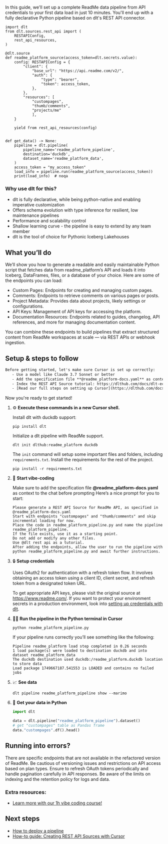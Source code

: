 In this guide, we'll set up a complete ReadMe data pipeline from API credentials to your first data load in just 10 minutes. You'll end up with a fully declarative Python pipeline based on dlt's REST API connector.

```python-outcome
import dlt
from dlt.sources.rest_api import (
    RESTAPIConfig,
    rest_api_resources,
)

@dlt.source
def readme_platform_source(access_token=dlt.secrets.value):
    config: RESTAPIConfig = {
        "client": {
            "base_url": "https://api.readme.com/v2/",
            "auth": {
                "type": "bearer",
                "token": access_token,
            },
        },
        "resources": [
            "custompages",
            "thumb/comments",
            "projects/me"
            ],
    }

    yield from rest_api_resources(config)


def get_data() -> None:
    pipeline = dlt.pipeline(
        pipeline_name='readme_platform_pipeline',
        destination='duckdb',
        dataset_name='readme_platform_data', 
    )
    access_token = "my_access_token"
    load_info = pipeline.run(readme_platform_source(access_token))
    print(load_info)  # noqa
```

### Why use dlt for this?

- dlt is fully declarative, while being python-native and enabling imperative customization
- Offers schema evolution with type inference for resilient, low maintenance pipelines
- Performance and scalability control
- Shallow learning curve - the pipeline is easy to extend by any team member
- dlt is the tool of choice for Pythonic Iceberg Lakehouses

## What you’ll do

We’ll show you how to generate a readable and easily maintainable Python script that fetches data from readme_platform’s API and loads it into Iceberg, DataFrames, files, or a database of your choice. Here are some of the endpoints you can load:

- Custom Pages: Endpoints for creating and managing custom pages.
- Comments: Endpoints to retrieve comments on various pages or posts.
- Project Metadata: Provides data about projects, likely settings or configurations.
- API Keys: Management of API keys for accessing the platform.
- Documentation Resources: Endpoints related to guides, changelog, API references, and more for managing documentation content.

You can combine these endpoints to build pipelines that extract structured content from ReadMe workspaces at scale — via REST APIs or webhook ingestion.

## Setup & steps to follow

```default
Before getting started, let's make sure Cursor is set up correctly:
   - Use a model like Claude 3.7 Sonnet or better
   - Add the specification file **@readme_platform-docs.yaml** as context
   - Index the REST API Source tutorial: https://dlthub.com/docs/dlt-ecosystem/verified-sources/rest_api/ and add it to context as **@dlt rest api**
   - [Read our full steps on setting up Cursor](https://dlthub.com/docs/dlt-ecosystem/llm-tooling/cursor-restapi#23-configuring-cursor-with-documentation)
```

Now you're ready to get started! 

1. ⚙️ **Execute these commands in a new Cursor shell.**
    
    Install dlt with duckdb support:
    ```shell
    pip install dlt
    ```

    Initialize a dlt pipeline with ReadMe support.
    ```shell
    dlt init dlthub:readme_platform duckdb
    ```

    The `init` command will setup some important files and folders, including `requirements.txt`. Install the requirements for the rest of the project.
    ```shell
    pip install -r requirements.txt
    ```
    
2. 🤠 **Start vibe-coding**
    
    Make sure to add the specification file **@readme_platform-docs.yaml** as context to the chat before prompting
    Here’s a nice prompt for you to start: 
    
    ```prompt
    Please generate a REST API Source for ReadMe API, as specified in @readme_platform-docs.yaml 
    Start with endpoints "custompages" and "thumb/comments" and skip incremental loading for now. 
    Place the code in readme_platform_pipeline.py and name the pipeline readme_platform_pipeline. 
    If the file exists, use it as a starting point. 
    Do not add or modify any other files. 
    Use @dlt rest api as a tutorial. 
    After adding the endpoints, allow the user to run the pipeline with python readme_platform_pipeline.py and await further instructions.
    ```

    
3. 🔒 **Setup credentials** 
    
    Uses OAuth2 for authentication with a refresh token flow. It involves obtaining an access token using a client ID, client secret, and refresh token from a designated token URL.
    
    To get appropriate API keys, please visit the original source at https://www.readme.com/.
    If you want to protect your environment secrets in a production environment, look into [setting up credentials with dlt](https://dlthub.com/docs/walkthroughs/add_credentials).
    
4. 🏃‍♀️ **Run the pipeline in the Python terminal in Cursor**
    
    ```shell
    python readme_platform_pipeline.py
    ```
    
    If your pipeline runs correctly you’ll see something like the following:
    
    ```shell
    Pipeline readme_platform load step completed in 0.26 seconds
    1 load package(s) were loaded to destination duckdb and into dataset readme_platform_data
    The duckdb destination used duckdb:/readme_platform.duckdb location to store data
    Load package 1749667187.541553 is LOADED and contains no failed jobs
    ```
    
5. 📈 **See data**
    
    ```shell
    dlt pipeline readme_platform_pipeline show --marimo
    ```
    
6. 🐍 **Get your data in Python**
    
    ```python
    import dlt

   data = dlt.pipeline("readme_platform_pipeline").dataset()
   # get "custompages" table as Pandas frame
   data."custompages".df().head()
    ```

## Running into errors?

There are specific endpoints that are not available in the refactored version of ReadMe. Be cautious of versioning issues and restrictions on API access based on plan types. Ensure to refresh OAuth tokens periodically and handle pagination carefully in API responses. Be aware of the limits on indexing and the retention policy for logs and data.

### Extra resources:

- [Learn more with our 1h vibe coding course!](https://www.youtube.com/watch?v=GGid70rnJuM)

## Next steps

- [How to deploy a pipeline](https://dlthub.com/docs/walkthroughs/deploy-a-pipeline)
- [How-to guide: Creating REST API Sources with Cursor](https://dlthub.com/docs/dlt-ecosystem/llm-tooling/cursor-restapi)